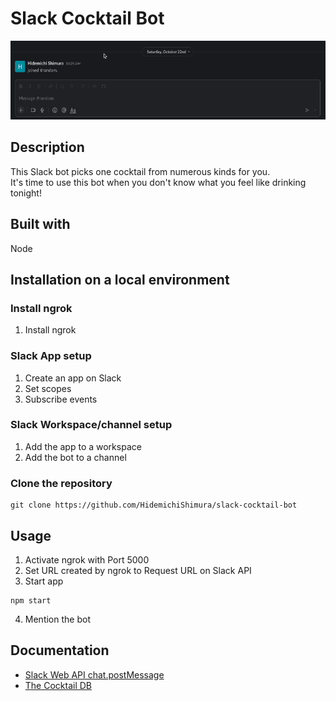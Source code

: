 # Slack Cocktail Bot

![](public/cocktailBot-demo.gif)

## Description

This Slack bot picks one cocktail from numerous kinds for you.\
It's time to use this bot when you don't know what you feel like drinking tonight!

## Built with

Node

## Installation on a local environment

### Install ngrok

1. Install ngrok

### Slack App setup

1. Create an app on Slack
2. Set scopes
3. Subscribe events

### Slack Workspace/channel setup

1. Add the app to a workspace
2. Add the bot to a channel

### Clone the repository

```
git clone https://github.com/HidemichiShimura/slack-cocktail-bot
```

## Usage

1. Activate ngrok with Port 5000
2. Set URL created by ngrok to Request URL on Slack API
3. Start app

```
npm start
```

4. Mention the bot

## Documentation

- [Slack Web API chat.postMessage](https://api.slack.com/methods/chat.postMessage)
- [The Cocktail DB](https://rapidapi.com/thecocktaildb/api/the-cocktail-db/)
